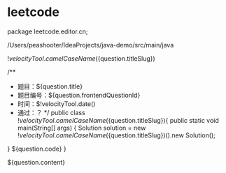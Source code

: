 # leetcode

package leetcode.editor.cn;

/Users/peashooter/IdeaProjects/java-demo/src/main/java

$!velocityTool.camelCaseName(${question.titleSlug})



/**
* 题目：${question.title}
* 题目编号：${question.frontendQuestionId}
* 时间：$!velocityTool.date()
* 通过：？
  */
  public class $!velocityTool.camelCaseName(${question.titleSlug}){
  public static void main(String[] args) {
  Solution solution = new $!velocityTool.camelCaseName(${question.titleSlug})().new Solution();

}
${question.code}
}


${question.content}